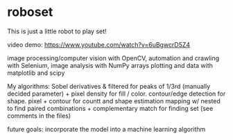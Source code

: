 # roboset
This is just a little robot to play set! 

video demo:
https://www.youtube.com/watch?v=6uBgwcrD5Z4

image processing/computer vision with OpenCV, 
automation and crawling with Selenium, 
image analysis with NumPy arrays
plotting and data with matplotlib and scipy

My algorithms:
Sobel derivatives & filtered for peaks of 1/3rd (manually decided parameter) + pixel density for  fill / color.
contour/edge detection for shape. pixel + contour for countt and shape estimation
mapping w/ nested to find paired combinations + complementary match for finding set (see comments in the files)

future goals:
incorporate the model into a machine learning algorithm
